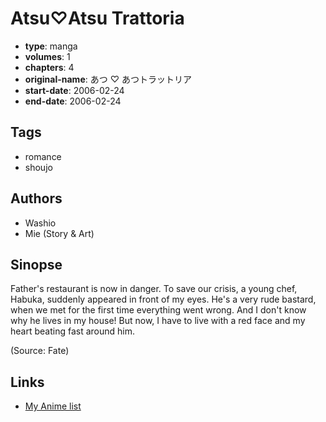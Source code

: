 # Atsu♡Atsu Trattoria

-   **type**: manga
-   **volumes**: 1
-   **chapters**: 4
-   **original-name**: あつ ♡ あつトラットリア
-   **start-date**: 2006-02-24
-   **end-date**: 2006-02-24

## Tags

-   romance
-   shoujo

## Authors

-   Washio
-   Mie (Story & Art)

## Sinopse

Father's restaurant is now in danger. To save our crisis, a young chef, Habuka, suddenly appeared in front of my eyes. He's a very rude bastard, when we met for the first time everything went wrong. And I don't know why he lives in my house! But now, I have to live with a red face and my heart beating fast around him.

(Source: Fate)

## Links

-   [My Anime list](https://myanimelist.net/manga/11391/Atsu%E2%99%A1Atsu_Trattoria)
